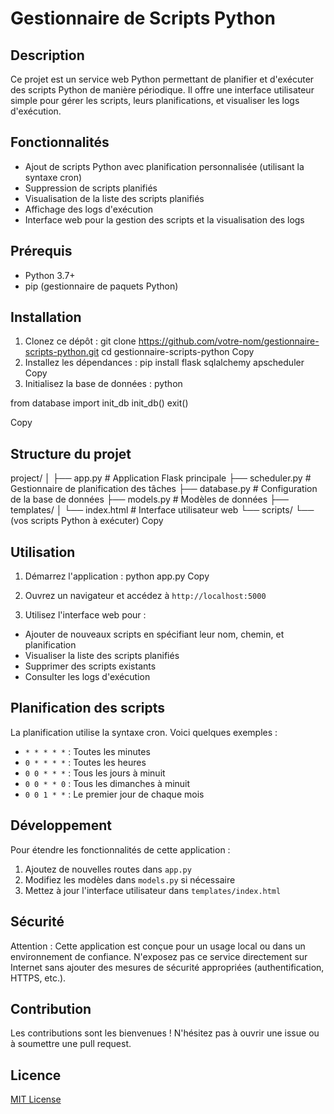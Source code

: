 # Gestionnaire de Scripts Python

## Description

Ce projet est un service web Python permettant de planifier et d'exécuter des scripts Python de manière périodique. Il offre une interface utilisateur simple pour gérer les scripts, leurs planifications, et visualiser les logs d'exécution.

## Fonctionnalités

- Ajout de scripts Python avec planification personnalisée (utilisant la syntaxe cron)
- Suppression de scripts planifiés
- Visualisation de la liste des scripts planifiés
- Affichage des logs d'exécution
- Interface web pour la gestion des scripts et la visualisation des logs

## Prérequis

- Python 3.7+
- pip (gestionnaire de paquets Python)

## Installation

1. Clonez ce dépôt :
git clone https://github.com/votre-nom/gestionnaire-scripts-python.git
cd gestionnaire-scripts-python
Copy
2. Installez les dépendances :
pip install flask sqlalchemy apscheduler
Copy
3. Initialisez la base de données :
python



from database import init_db
init_db()
exit()



Copy
## Structure du projet
project/
│
├── app.py            # Application Flask principale
├── scheduler.py      # Gestionnaire de planification des tâches
├── database.py       # Configuration de la base de données
├── models.py         # Modèles de données
├── templates/
│   └── index.html    # Interface utilisateur web
└── scripts/
└── (vos scripts Python à exécuter)
Copy
## Utilisation

1. Démarrez l'application :
python app.py
Copy
2. Ouvrez un navigateur et accédez à `http://localhost:5000`

3. Utilisez l'interface web pour :
- Ajouter de nouveaux scripts en spécifiant leur nom, chemin, et planification
- Visualiser la liste des scripts planifiés
- Supprimer des scripts existants
- Consulter les logs d'exécution

## Planification des scripts

La planification utilise la syntaxe cron. Voici quelques exemples :

- `* * * * *` : Toutes les minutes
- `0 * * * *` : Toutes les heures
- `0 0 * * *` : Tous les jours à minuit
- `0 0 * * 0` : Tous les dimanches à minuit
- `0 0 1 * *` : Le premier jour de chaque mois

## Développement

Pour étendre les fonctionnalités de cette application :

1. Ajoutez de nouvelles routes dans `app.py`
2. Modifiez les modèles dans `models.py` si nécessaire
3. Mettez à jour l'interface utilisateur dans `templates/index.html`

## Sécurité

Attention : Cette application est conçue pour un usage local ou dans un environnement de confiance. N'exposez pas ce service directement sur Internet sans ajouter des mesures de sécurité appropriées (authentification, HTTPS, etc.).

## Contribution

Les contributions sont les bienvenues ! N'hésitez pas à ouvrir une issue ou à soumettre une pull request.

## Licence

[MIT License](https://opensource.org/licenses/MIT)